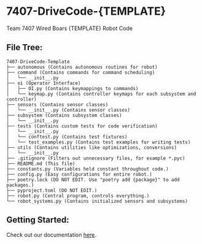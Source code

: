 
# 7407-DriveCode-{TEMPLATE}

Team 7407 Wired Boars {TEMPLATE} Robot Code

## File Tree:
```
7407-DriveCode-Template
├── autonomous (Contains autonomous routines for robot)
├── command (Contains commands for command scheduling)
│   └── __init__.py
├── oi (Operator Interface)
│   ├── OI.py (Contains keymappings to commands)
│   └── keymap.py (Contains controller keymaps for each subsystem and controller)
├── sensors (Contains sensor classes)
│   └── __init__.py (Contains sensor classes)
├── subsystem (Contains subsystem classes)
│   └── __init__.py
├── tests (Contains custom tests for code verification)
│   └── __init__.py
│   └── conftest.py (Contains test fixtures)
│   └── test_examples.py (Contains test examples for writing tests)
├── utils (Contains utilities like optimizations, conversions)
│   └── __init__.py
├── .gitignore (Filters out unnecessary files, for example *.pyc)
├── README.md (This file)
├── constants.py (Variables held constant throughout code.)
├── config.py (Easy configurations for entire robot.)
├── poetry.lock (DO NOT EDIT. Use "poetry add {package}" to add packages.)
├── pyproject.toml (DO NOT EDIT.)
├── robot.py (Central program, controls everything.)
└── robot_systems.py (Contains initialized sensors and subsystems)
```


## Getting Started:

Check out our documentation [here](https://choate-robotics.github.io/Programming-SOPs/).



<!-- You will need to have at least python 3.10 installed on your computer. 


### Apple Silicon ARM Mac

If you have an Apple Silicon ARM mac, at some point you will be asked to intall Rosetta, you will be asked to install it at some point. It is required, so go ahead when it asks.

If you want to know if Rosetta is installed you can look at the folder ```usr/libexec/Rosetta```. If there is any files in this folder then you have Rosetta installed.

You will need to intall the intel x64 version python 3.10 on your computer. 

#### Install Homebrew

You will need to install homebrew first.

```
arch -x86_64 /bin/bash -c "$(curl -fsSL https://raw.githubusercontent.com/Homebrew/install/HEAD/install.sh)"

```

#### Install Python
All the intel versions of all software on the Mac is in the ```/usr/local/bin``` folder. You will need to be in that directory to run any of the intel versions on your Mac. After getting into ```/usr/local/bin``` then use homebrew to install at least python 3.10.
```

arch -x86_64 ./brew install python@3.10

```

If you want a convenient alias for intel python, run the next command with the successful python from the last command:

```
 echo "alias python86='arch -x86_64 /usr/local/bin/python3.10-intel64'" > ~/.zshrc
```


#### Install Poetry

```
arch -x86_64 curl -sSL https://install.python-poetry.org | ./python3-intel64 -
```

You may get an error when you try to install poetry:

```
urllib.error.URLError: <urlopen error [SSL: CERTIFICATE_VERIFY_FAILED] certificate verify failed: unable to get local issuer certificate (_ssl.c:997)>
```

If this happens you need go to spotlight and run ```Install Certificates.Command```.  Then you will be able to install poetry.

After poetry installation is complete, change into a directory where you want python programs

```
      git clone https://github.com/Choate-Robotics/7407-DriveCode-Template.git
      cd 7407-DriveCode-Template
      poetry update
 ```
   
 To open virtualenv shell (Run this every time you open a new terminal in that folder)
 ```
      python86 -m poetry shell
 ```

### Non-Mac Directions

#### Clone the repository code onto your computer:

```

git clone https://github.com/Choate-Robotics/7407-DriveCode-Template.git

```
If you prefer ssh:

```

git clone git@github.com:Choate-Robotics/7407-DriveCode-Template.git

```

### If you don't have Poetry installed already:

#### Linux and Mac

```

curl -k https://install.python-poetry.org/ | python3 - 

```
You might have to replace "python" at the end with "python3" depending on how python is configured in your system.

#### Windows Powershell

```

(Invoke-WebRequest -Uri https://raw.githubusercontent.com/python-poetry/poetry/master/get-poetry.py -UseBasicParsing).Content | python -

```

Further information can be found here: https://python-poetry.org/docs/



Make sure to add Poetry to your path.



### With Poetry Installed:

```

poetry shell

poetry install

```

### Deploying Code:
Connect to the robot's wifi.
``python robot.py deploy``
If absolutely necessary, use ``python robot.py deploy --no-version-check`` to avoid WPILib version issues on the robot.


## Best Practices

### Pre-Commit, Formatting

Make sure to run ```pre-commit install``` before your first commit. When you commit, pre-commit will automatically check all files you have staged using Flake8, Black, ISort, and other formatters.

- If the response contains an ERROR:

	- If the error response contains "Files were modified by this hook":
		- ``git add .``
		- ``git commit -m "Message"``
	- Otherwise, manually fix the issues outlined, re-stage your files ( ``git add.``) and recommit.

Do not forget to ``git add .`` before committing.

### Commenting
Comment, comment, comment!
 - Use block quotes to start any function with parameters, and every class's "\_\_init\_\_" function. Block quotes should contain:
	 - Summary
	 - Arguments, with types and descriptions
	 - Return description
	 There are many extensions to help with docstrings. Examples include:
		 - autoDocstring on VsCode
		 - On PyCharm
			 - Place your cursor over a function or class name.
			 - Alt-Enter
			 - Generate documentation string stub
 - Use single line comments for any function without parameters with a description of the function.
 - Use single line comments before any complex function to describe how it works, and to the right of any line or variable that is very complicated.
 - Use TODO comments freely.

### Adding libraries
Always use ``poetry add {library}`` to add libraries. This ensures that libraries are compatible and allows everyone to work easier.
Never, ever, edit poetry.lock or pyproject.toml manually.

### Committing, Pushing, and Pulling
To commit:
```
git add .
git commit -m "Message"
```
To push:
```
git push
```
To pull:
```
git fetch
git pull
```

### Branching
To branch, first make sure that all your local changes are committed. If you would like to abandon the changes, run ``git reset --hard``. Be very careful with resetting.
To branch: ``git branch {branch name}

Branch names are as follows:
 - Subsystem Initialization branch format: init/{subsystem}
	 - Example: init/shooter
	 - Example: init/drivetrain
 - Feature branch format: feat/{subsystems}/{feature}
	 - Example: feat/shooter/optimized_shooting
	 - Example: feat/intake-index/ejection
 - Fix branch format: fix/{subsystems}/issue
	 - Example: fix/camera_server/wrong_ports
	 - Example: fix/robot/network_loop_time
	 - Example: fix/sensors/clean_up
 - Competition branch format: comp/{competition}/day/{day}
	 - Example: comp/battlecry/day/0 (load_in, initial setup, configurations)
	 - Example: comp/hartford/day/1

### Pull Requests
To integrate a branch with branch **Main**,  create a pull-request with the same title as your branch. Make sure pre-commits pass before pushing to ensure clean code.

### Competition Exceptions
#### Pre-commits
 - To avoid frustration, please use ``git commit -m "{Message}" --no-verify``
### Debugging:
#### Logger
 - USE LOGGER! It makes it easier on everyone to debug.
#### Smart Dashboard/Shuffleboard
 - Shuffleboard is preferred over the Smart Dashboard and console for debugging. To use shuffleboard, just push a string, number, boolean, or similar value to the SmartDashboard using "wpilib.SmartDashboard.pushNumber ..." etc. The value is then accessible through ShuffleBoard.

## Resources
 - [RobotPy Documentation](https://robotpy.readthedocs.io/en/stable/) We love RobotPy!
 - [WPILib Documentation](https://docs.wpilib.org/en/stable/index.html) RobotPy is just a wrapper for the WPILib C++ Code. Most of the structure remains the same.
 - [Chief Delphi](https://www.chiefdelphi.com/) Many a sensor problem have been fixed by looking here.
 - [7407 DriveCode-2021-Python](https://github.com/Choate-Robotics/7407-DriveCode-2021-Python) Worlds level code! -->

